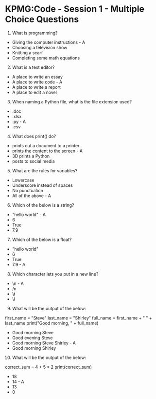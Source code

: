 # KPMG:Code - Session 1 - Multiple Choice Questions

1. What is programming?

- Giving the computer instructions - A
- Choosing a television show
- Knitting a scarf
- Completing some math equations

2. What is a text editor?

- A place to write an essay
- A place to write code - A
- A place to write a report
- A place to edit a novel

3. When naming a Python file, what is the file extension used?

- .doc
- .xlsx
- .py - A
- .csv

4. What does print() do?

- prints out a document to a printer
- prints the content to the screen - A
- 3D prints a Python
- posts to social media

5. What are the rules for variables?

- Lowercase
- Underscore instead of spaces
- No punctuation
- All of the above - A

6. Which of the below is a string?

- "hello world" - A
- 6
- True
- 7.9

7. Which of the below is a float?

- "hello world"
- 6
- True
- 7.9 - A

8. Which character lets you put in a new line?

- \n - A
- /n
- \t
- \l

9. What will be the output of the below:

first_name = "Steve"
last_name = "Shirley"
full_name = first_name + " " + last_name
print("Good morning, " + full_name)

- Good morning Steve
- Good evening Steve
- Good morning Steve Shirley - A
- Good morning Shirley

10. What will be the output of the below:

correct_sum = 4 + 5 * 2
print(correct_sum)

- 18
- 14 - A
- 13
- 0
